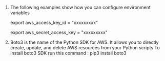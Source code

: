 1) The following examples show how you can configure environment variables
   
   export aws_access_key_id = "xxxxxxxxx"
   
   export aws_secret_access_key = "xxxxxxxxx"

2) Boto3 is the name of the Python SDK for AWS. It allows you to directly create, update, and delete AWS resources from your Python scripts
   To install boto3 SDK run this command :
   pip3 install boto3
